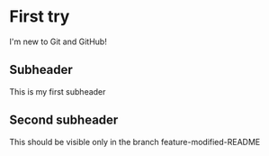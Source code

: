 # First try

I'm new to Git and GitHub!

## Subheader

This is my first subheader

## Second subheader

This should be visible only in the branch feature-modified-README